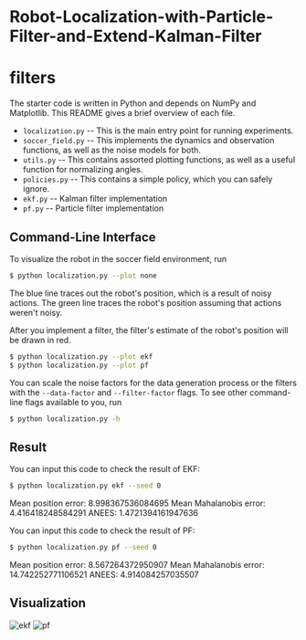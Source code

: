 # Robot-Localization-with-Particle-Filter-and-Extend-Kalman-Filter
# filters

The starter code is written in Python and depends on NumPy and Matplotlib.
This README gives a brief overview of each file.

- `localization.py` -- This is the main entry point for running experiments.
- `soccer_field.py` -- This implements the dynamics and observation functions,
  as well as the noise models for both.
- `utils.py` -- This contains assorted plotting functions, as well as a useful
  function for normalizing angles.
- `policies.py` -- This contains a simple policy, which you can safely ignore.
- `ekf.py` -- Kalman filter implementation
- `pf.py` -- Particle filter implementation

## Command-Line Interface

To visualize the robot in the soccer field environment, run
```bash
$ python localization.py --plot none
```
The blue line traces out the robot's position, which is a result of noisy actions.
The green line traces the robot's position assuming that actions weren't noisy.

After you implement a filter, the filter's estimate of the robot's position will be drawn in red.
```bash
$ python localization.py --plot ekf
$ python localization.py --plot pf
```

You can scale the noise factors for the data generation process or the filters
with the `--data-factor` and `--filter-factor` flags. To see other command-line
flags available to you, run
```bash
$ python localization.py -h
```
## Result
You can input this code to check the result of EKF:
```bash
$ python localization.py ekf --seed 0
```
Mean position error: 8.998367536084695
Mean Mahalanobis error: 4.416418248584291
ANEES: 1.4721394161947636

You can input this code to check the result of PF:
```bash
$ python localization.py pf --seed 0
```
Mean position error: 8.567264372950907
Mean Mahalanobis error: 14.742252771106521
ANEES: 4.914084257035507

## Visualization
![ekf](https://user-images.githubusercontent.com/36937088/52497244-703c6c00-2b8a-11e9-9da0-736e13511655.jpeg)
![pf](https://user-images.githubusercontent.com/36937088/52497360-bdb8d900-2b8a-11e9-964a-8e27c397654b.jpeg)
